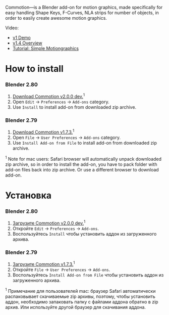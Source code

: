 Commotion—is a Blender add-on for motion graphics, made specifically for easy handling Shape Keys, F-Curves, NLA strips for number of objects, in order to easily create awesome motion graphics.

Video:

* [v1 Demo](http://youtu.be/gLj4PvHbm4s)
* [v1.4 Overview](https://youtu.be/YNtaR00sA40)
* [Tutorial: Simple Motiongraphics](http://youtu.be/qbJMTOUdxRY)


How to install
==========================

### Blender 2.80

1. [Download Commotion v2.0.0 dev.][v_dev]<sup>1</sup>
2. Open `Edit` → `Preferences` → `Add-ons` category.
3. Use `Install` to install add-on from downloaded zip archive.

### Blender 2.79

1. [Download Commotion v1.7.3.][v1_7_3]<sup>1</sup>
2. Open `File` → `User Preferences` → `Add-ons` category.
3. Use `Install Add-on from File` to install add-on from downloaded zip archive.

<sup>1</sup> Note for mac users: Safari browser will automatically unpack downloaded zip archive, so in order to install the add-on, you have to pack folder with add-on files back into zip archive. Or use a different browser to download add-on.


Установка
==========================

### Blender 2.80

1. [Загрузите Commotion v2.0.0 dev.][v_dev]<sup>1</sup>
2. Откройте `Edit` → `Preferences` → `Add-ons`.
3. Воспользуйтесь `Install` чтобы установить аддон из загруженного архива.

### Blender 2.79

1. [Загрузите Commotion v1.7.3.][v1_7_3]<sup>1</sup>
2. Откройте `File` → `User Preferences` → `Add-ons`.
3. Воспользуйтесь `Install Add-on from File` чтобы установить аддон из загруженного архива.

<sup>1</sup> Примечание для пользователей mac: браузер Safari автоматически распаковывает скачиваемые zip архивы, поэтому, чтобы установить аддон, необходимо запаковать папку с файлами аддона обратно в zip архив. Или используйте другой браузер для скачивания аддона.


[v_dev]: https://github.com/mrachinskiy/commotion/archive/master.zip
[v1_7_3]: https://github.com/mrachinskiy/commotion/releases/download/v1.7.3/commotion-1_7_3.zip
